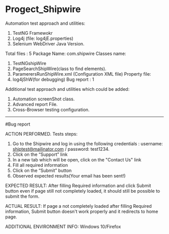 # Progect_Shipwire
Automation test approach and utilities:
1.	TestNG Framewokr
2.	Log4j (file: log4jE.properties)
3.	Selenium WebDriver Java Version.

Total files : 5
Package Name: com.shipwire 
Classes name:
1.	TestNGshipWire
2.	PageSearchShipWire(class to find elements).
3.	ParamerersRunShipWire.xml (Configuration XML file)
Property file:
1.	log4jShW(for debugging)
Bug report : 1

Additional test approach and utilities which could be added:
1.	Automation screenShot class.
2.	Advanced report File.
3.	Cross-Browser testing configuration.


***********************************************************************

#Bug report

ACTION PERFORMED.
Tests steps:
1. Go to the Shipwire and log in using  the following credentials : username: shiptest@mailinator.com / password: test1234.
2. Click on the “Support” link
3. In a new tab which will be open, click on the "Contact Us" link  
4. Fill all required information
5. Click on the “Submit” button
6. Observed expected results(Your email has been sent!)

EXPECTED RESULT:
After filling Required information and click Submit button even if page still not completely loaded, it should still be possible to submit the form.

ACTUAL RESULT:
If page a not completely loaded after filling Required information, Submit button doesn't work properly and it redirects to home page.

ADDITIONAL ENVIRONMENT INFO:
Windows 10/Firefox
